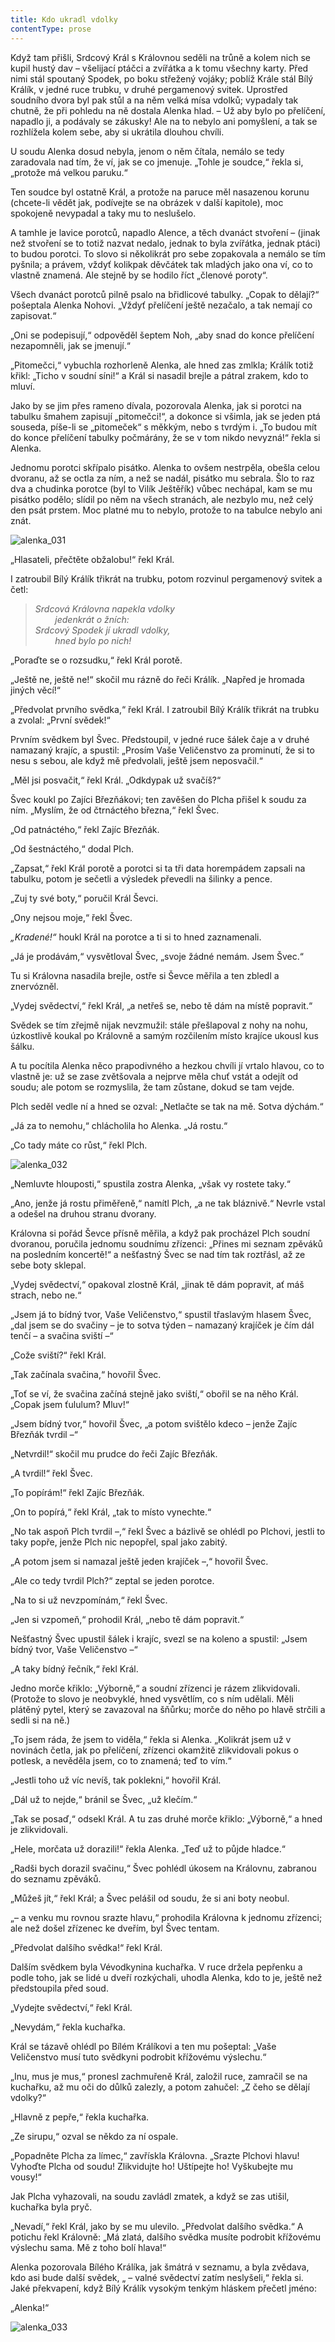 ```yaml
---
title: Kdo ukradl vdolky
contentType: prose
---
```


<section>

Když tam přišli, Srdcový Král s Královnou seděli na trůně a kolem nich se kupil hustý dav – všelijací ptáčci a zvířátka a k tomu všechny karty. Před nimi stál spoutaný Spodek, po boku střežený vojáky; poblíž Krále stál Bílý Králík, v jedné ruce trubku, v druhé pergamenový svitek. Uprostřed soudního dvora byl pak stůl a na něm velká mísa vdolků; vypadaly tak chutně, že při pohledu na ně dostala Alenka hlad. – Už aby bylo po přelíčení, napadlo ji, a podávaly se zákusky! Ale na to nebylo ani pomyšlení, a tak se rozhlížela kolem sebe, aby si ukrátila dlouhou chvíli.

</section>

<section>

U soudu Alenka dosud nebyla, jenom o něm čítala, nemálo se tedy zaradovala nad tím, že ví, jak se co jmenuje. „Tohle je soudce,“ řekla si, „protože má velkou paruku.“

Ten soudce byl ostatně Král, a protože na paruce měl nasazenou korunu (chcete-li vědět jak, podívejte se na obrázek v další kapitole), moc spokojeně nevypadal a taky mu to neslušelo.

A tamhle je lavice porotců, napadlo Alence, a těch dvanáct stvoření – (jinak než stvoření se to totiž nazvat nedalo, jednak to byla zvířátka, jednak ptáci) to budou porotci. To slovo si několikrát pro sebe zopakovala a nemálo se tím pyšnila; a právem, vždyť kolikpak děvčátek tak mladých jako ona ví, co to vlastně znamená. Ale stejně by se hodilo říct „členové poroty“.

Všech dvanáct porotců pilně psalo na břidlicové tabulky. „Copak to dělají?“ pošeptala Alenka Nohovi. „Vždyť přelíčení ještě nezačalo, a tak nemají co zapisovat.“

„Oni se podepisují,“ odpověděl šeptem Noh, „aby snad do konce přelíčení nezapomněli, jak se jmenují.“

„Pitomečci,“ vybuchla rozhorleně Alenka, ale hned zas zmlkla; Králík totiž křikl: „Ticho v soudní síni!“ a Král si nasadil brejle a pátral zrakem, kdo to mluví.

Jako by se jim přes rameno dívala, pozorovala Alenka, jak si porotci na tabulku šmahem zapisují „pitomečci!“, a dokonce si všimla, jak se jeden ptá souseda, píše-li se „pitomeček“ s měkkým, nebo s tvrdým i. „To budou mít do konce přelíčení tabulky počmárány, že se v tom nikdo nevyzná!“ řekla si Alenka.

Jednomu porotci skřípalo pisátko. Alenka to ovšem nestrpěla, obešla celou dvoranu, až se octla za ním, a než se nadál, pisátko mu sebrala. Šlo to raz dva a chudinka porotce (byl to Vilík Ještěřík) vůbec nechápal, kam se mu pisátko podělo; slídil po něm na všech stranách, ale nezbylo mu, než celý den psát prstem. Moc platné mu to nebylo, protože to na tabulce nebylo ani znát.

</section>


<section>

![alenka_031](./resources/alenka_031.jpg)

</section>

<section>

„Hlasateli, přečtěte obžalobu!“ řekl Král.

I zatroubil Bílý Králík třikrát na trubku, potom rozvinul pergamenový svitek a četl:

> _Srdcová Královna napekla vdolky  
>         jedenkrát o žních:  
> Srdcový Spodek jí ukradl vdolky,  
>         hned bylo po nich!_

„Poraďte se o rozsudku,“ řekl Král porotě.

„Ještě ne, ještě ne!“ skočil mu rázně do řeči Králík. „Napřed je hromada jiných věcí!“

„Předvolat prvního svědka,“ řekl Král. I zatroubil Bílý Králík třikrát na trubku a zvolal: „První svědek!“

Prvním svědkem byl Švec. Předstoupil, v jedné ruce šálek čaje a v druhé namazaný krajíc, a spustil: „Prosím Vaše Veličenstvo za prominutí, že si to nesu s sebou, ale když mě předvolali, ještě jsem neposvačil.“

„Měl jsi posvačit,“ řekl Král. „Odkdypak už svačíš?“

Švec koukl po Zajíci Březňákovi; ten zavěšen do Plcha přišel k soudu za ním. „Myslím, že od čtrnáctého března,“ řekl Švec.

„Od patnáctého,“ řekl Zajíc Březňák.

„Od šestnáctého,“ dodal Plch.

„Zapsat,“ řekl Král porotě a porotci si ta tři data horempádem zapsali na tabulku, potom je sečetli a výsledek převedli na šilinky a pence.

„Zuj ty své boty,“ poručil Král Ševci.

„Ony nejsou moje,“ řekl Švec.

_„Kradené!“_ houkl Král na porotce a ti si to hned zaznamenali.

„Já je prodávám,“ vysvětloval Švec, „svoje žádné nemám. Jsem Švec.“

Tu si Královna nasadila brejle, ostře si Ševce měřila a ten zbledl a znervózněl.

„Vydej svědectví,“ řekl Král, „a netřeš se, nebo tě dám na místě popravit.“

Svědek se tím zřejmě nijak nevzmužil: stále přešlapoval z nohy na nohu, úzkostlivě koukal po Královně a samým rozčilením místo krajíce ukousl kus šálku.

A tu pocítila Alenka něco prapodivného a hezkou chvíli jí vrtalo hlavou, co to vlastně je: už se zase zvětšovala a nejprve měla chuť vstát a odejít od soudu; ale potom se rozmyslila, že tam zůstane, dokud se tam vejde.

Plch seděl vedle ní a hned se ozval: „Netlačte se tak na mě. Sotva dýchám.“

„Já za to nemohu,“ chlácholila ho Alenka. „Já rostu.“

„Co tady máte co růst,“ řekl Plch.

</section>

<section>

![alenka_032](./resources/alenka_032.jpg)

</section>

<section>

„Nemluvte hlouposti,“ spustila zostra Alenka, „však vy rostete taky.“

„Ano, jenže já rostu přiměřeně,“ namítl Plch, „a ne tak bláznivě.“ Nevrle vstal a odešel na druhou stranu dvorany.

Královna si pořád Ševce přísně měřila, a když pak procházel Plch soudní dvoranou, poručila jednomu soudnímu zřízenci: „Přines mi seznam zpěváků na posledním koncertě!“ a nešťastný Švec se nad tím tak roztřásl, až ze sebe boty sklepal.

„Vydej svědectví,“ opakoval zlostně Král, „jinak tě dám popravit, ať máš strach, nebo ne.“

„Jsem já to bídný tvor, Vaše Veličenstvo,“ spustil třaslavým hlasem Švec, „dal jsem se do svačiny – je to sotva týden – namazaný krajíček je čím dál tenčí – a svačina sviští –“

„Cože sviští?“ řekl Král.

„Tak začínala svačina,“ hovořil Švec.

„Toť se ví, že svačina začíná stejně jako sviští,“ obořil se na něho Král. „Copak jsem ťululum? Mluv!“

„Jsem bídný tvor,“ hovořil Švec, „a potom svištělo kdeco – jenže Zajíc Březňák tvrdil –“

„Netvrdil!“ skočil mu prudce do řeči Zajíc Březňák.

„A tvrdil!“ řekl Švec.

„To popírám!“ řekl Zajíc Březňák.

„On to popírá,“ řekl Král, „tak to místo vynechte.“

„No tak aspoň Plch tvrdil –,“ řekl Švec a bázlivě se ohlédl po Plchovi, jestli to taky popře, jenže Plch nic nepopřel, spal jako zabitý.

„A potom jsem si namazal ještě jeden krajíček –,“ hovořil Švec.

„Ale co tedy tvrdil Plch?“ zeptal se jeden porotce.

„Na to si už nevzpomínám,“ řekl Švec.

„Jen si vzpomeň,“ prohodil Král, „nebo tě dám popravit.“

Nešťastný Švec upustil šálek i krajíc, svezl se na koleno a spustil: „Jsem bídný tvor, Vaše Veličenstvo –“

„A taky bídný řečník,“ řekl Král.

Jedno morče křiklo: „Výborně,“ a soudní zřízenci je rázem zlikvidovali. (Protože to slovo je neobvyklé, hned vysvětlím, co s ním udělali. Měli plátěný pytel, který se zavazoval na šňůrku; morče do něho po hlavě strčili a sedli si na ně.)

„To jsem ráda, že jsem to viděla,“ řekla si Alenka. „Kolikrát jsem už v novinách četla, jak po přelíčení, zřízenci okamžitě zlikvidovali pokus o potlesk, a nevěděla jsem, co to znamená; teď to vím.“

„Jestli toho už víc nevíš, tak poklekni,“ hovořil Král.

„Dál už to nejde,“ bránil se Švec, „už klečím.“

„Tak se posaď,“ odsekl Král. A tu zas druhé morče křiklo: „Výborně,“ a hned je zlikvidovali.

„Hele, morčata už dorazili!“ řekla Alenka. „Teď už to půjde hladce.“

„Radši bych dorazil svačinu,“ Švec pohlédl úkosem na Královnu, zabranou do seznamu zpěváků.

„Můžeš jít,“ řekl Král; a Švec pelášil od soudu, že si ani boty neobul.

„– a venku mu rovnou srazte hlavu,“ prohodila Královna k jednomu zřízenci; ale než došel zřízenec ke dveřím, byl Švec tentam.

„Předvolat dalšího svědka!“ řekl Král.

Dalším svědkem byla Vévodkynina kuchařka. V ruce držela pepřenku a podle toho, jak se lidé u dveří rozkýchali, uhodla Alenka, kdo to je, ještě než předstoupila před soud.

„Vydejte svědectví,“ řekl Král.

„Nevydám,“ řekla kuchařka.

Král se tázavě ohlédl po Bílém Králíkovi a ten mu pošeptal: „Vaše Veličenstvo musí tuto svědkyni podrobit křížovému výslechu.“

„Inu, mus je mus,“ pronesl zachmuřeně Král, založil ruce, zamračil se na kuchařku, až mu oči do důlků zalezly, a potom zahučel: „Z čeho se dělají vdolky?“

„Hlavně z pepře,“ řekla kuchařka.

„Ze sirupu,“ ozval se někdo za ní ospale.

„Popadněte Plcha za límec,“ zavřískla Královna. „Srazte Plchovi hlavu! Vyhoďte Plcha od soudu! Zlikvidujte ho! Uštípejte ho! Vyškubejte mu vousy!“

Jak Plcha vyhazovali, na soudu zavládl zmatek, a když se zas utišil, kuchařka byla pryč.

„Nevadí,“ řekl Král, jako by se mu ulevilo. „Předvolat dalšího svědka.“ A potichu řekl Královně: „Má zlatá, dalšího svědka musíte podrobit křížovému výslechu sama. Mě z toho bolí hlava!“

Alenka pozorovala Bílého Králíka, jak šmátrá v seznamu, a byla zvědava, kdo asi bude další svědek, „ – valné svědectví zatím neslyšeli,“ řekla si. Jaké překvapení, když Bílý Králík vysokým tenkým hláskem přečetl jméno:

„Alenka!“

</section>

<section>

![alenka_033](./resources/alenka_033.jpg)

</section>
